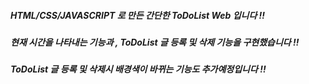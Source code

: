 ##### HTML/CSS/JAVASCRIPT 로 만든 간단한 ToDoList Web 입니다 !!
##### 현재 시간을 나타내는 기능과 , ToDoList 글 등록 및 삭제 기능을 구현했습니다 !!
##### ToDoList 글 등록 및 삭제시 배경색이 바뀌는 기능도 추가예정입니다 !!

